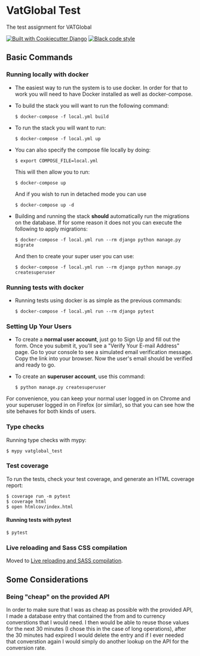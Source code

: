 # VatGlobal Test

The test assignment for VATGlobal

[![Built with Cookiecutter Django](https://img.shields.io/badge/built%20with-Cookiecutter%20Django-ff69b4.svg?logo=cookiecutter)](https://github.com/cookiecutter/cookiecutter-django/)
[![Black code style](https://img.shields.io/badge/code%20style-black-000000.svg)](https://github.com/ambv/black)

## Basic Commands

### Running locally with docker
-   The easiest way to run the system is to use docker. In order for that to work you will need to have Docker installed as well as docker-compose.

-   To build the stack you will want to run the following command:

        $ docker-compose -f local.yml build

-   To run the stack you will want to run:

        $ docker-compose -f local.yml up

-   You can also specify the compose file locally by doing:

        $ export COMPOSE_FILE=local.yml

    This will then allow you to run:

        $ docker-compose up

    And if you wish to run in detached mode you can use

        $ docker-compose up -d

-   Building and running the stack **should** automatically run the migrations on the database. If for some reason it does not you can execute the following to apply migrations:

        $ docker-compose -f local.yml run --rm django python manage.py migrate

    And then to create your super user you can use:

        $ docker-compose -f local.yml run --rm django python manage.py createsuperuser

### Running tests with docker

-   Running tests using docker is as simple as the previous commands:

        $ docker-compose -f local.yml run --rm django pytest


### Setting Up Your Users

-   To create a **normal user account**, just go to Sign Up and fill out the form. Once you submit it, you'll see a "Verify Your E-mail Address" page. Go to your console to see a simulated email verification message. Copy the link into your browser. Now the user's email should be verified and ready to go.

-   To create an **superuser account**, use this command:

        $ python manage.py createsuperuser

For convenience, you can keep your normal user logged in on Chrome and your superuser logged in on Firefox (or similar), so that you can see how the site behaves for both kinds of users.

### Type checks

Running type checks with mypy:

    $ mypy vatglobal_test

### Test coverage

To run the tests, check your test coverage, and generate an HTML coverage report:

    $ coverage run -m pytest
    $ coverage html
    $ open htmlcov/index.html

#### Running tests with pytest

    $ pytest

### Live reloading and Sass CSS compilation

Moved to [Live reloading and SASS compilation](http://cookiecutter-django.readthedocs.io/en/latest/live-reloading-and-sass-compilation.html).

## Some Considerations

### Being "cheap" on the provided API
In order to make sure that I was as cheap as possible with the provided API, I made a database entry that contained the from and to currency converstions that I would need. I then would be able to reuse those values for the next 30 minutes (I chose this in the case of long operations), after the 30 minutes had expired I would delete the entry and if I ever needed that converstion again I would simply do another lookup on the API for the conversion rate.